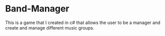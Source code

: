 # Band-Manager
This is a game that I created in c# that allows the user to be a manager and create and manage different music groups.
